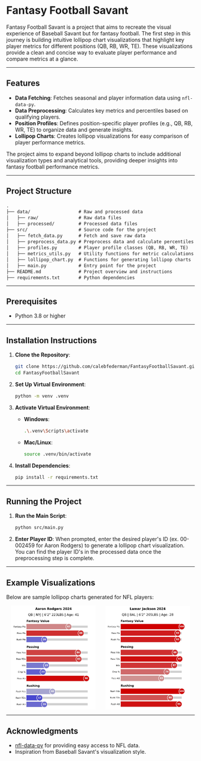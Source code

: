 # Fantasy Football Savant

Fantasy Football Savant is a project that aims to recreate the visual experience of Baseball Savant but for fantasy football. The first step in this journey is building intuitive lollipop chart visualizations that highlight key player metrics for different positions (QB, RB, WR, TE). These visualizations provide a clean and concise way to evaluate player performance and compare metrics at a glance.

---

## Features

- **Data Fetching**: Fetches seasonal and player information data using `nfl-data-py`.
- **Data Preprocessing**: Calculates key metrics and percentiles based on qualifying players.
- **Position Profiles**: Defines position-specific player profiles (e.g., QB, RB, WR, TE) to organize data and generate insights.
- **Lollipop Charts**: Creates lollipop visualizations for easy comparison of player performance metrics.

The project aims to expand beyond lollipop charts to include additional visualization types and analytical tools, providing deeper insights into fantasy football performance metrics.

---

## Project Structure

```
.
├── data/                  # Raw and processed data
│   ├── raw/               # Raw data files
│   ├── processed/         # Processed data files
├── src/                   # Source code for the project
│   ├── fetch_data.py      # Fetch and save raw data
│   ├── preprocess_data.py # Preprocess data and calculate percentiles
│   ├── profiles.py        # Player profile classes (QB, RB, WR, TE)
│   ├── metrics_utils.py   # Utility functions for metric calculations
│   ├── lollipop_chart.py  # Functions for generating lollipop charts
│   ├── main.py            # Entry point for the project
├── README.md              # Project overview and instructions
├── requirements.txt       # Python dependencies
```

---

## Prerequisites

- Python 3.8 or higher

---

## Installation Instructions

1. **Clone the Repository**:

   ```bash
   git clone https://github.com/calebfederman/FantasyFootballSavant.git
   cd FantasyFootballSavant
   ```

2. **Set Up Virtual Environment**:

   ```bash
   python -m venv .venv
   ```

3. **Activate Virtual Environment**:

   - **Windows**:
     ```bash
     .\.venv\Scripts\activate
     ```
   - **Mac/Linux**:
     ```bash
     source .venv/bin/activate
     ```

4. **Install Dependencies**:

   ```bash
   pip install -r requirements.txt
   ```

---

## Running the Project

1. **Run the Main Script**:

   ```bash
   python src/main.py
   ```

2. **Enter Player ID**: When prompted, enter the desired player's ID (ex. 00-002459 for Aaron Rodgers) to generate a lollipop chart visualization. You can find the player ID's in the processed data once the preprocessing step is complete.

---

## Example Visualizations

Below are sample lollipop charts generated for NFL players:

<div style="display: flex; justify-content: space-around; align-items: center;">
    <img src="./examples/example_visualization1.jpg" alt="Lollipop Chart Example 1" width="45%">
    <img src="./examples/example_visualization2.jpg" alt="Lollipop Chart Example 2" width="45%">
</div>


---


## Acknowledgments

- [nfl-data-py](https://pypi.org/project/nfl-data-py/) for providing easy access to NFL data.
- Inspiration from Baseball Savant's visualization style.

